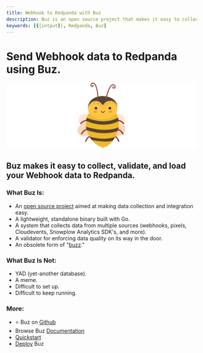 ```yaml
---
title: Webhook to Redpanda with Buz
description: Buz is an open source project that makes it easy to collect, validate, and load Webhook data to Redpanda.
keywords: [{{intput}}, Redpanda, Buz]
---
```


# Send Webhook data to Redpanda using Buz.

![buzz](../../../static/img/buzz.png)


## Buz makes it easy to collect, validate, and load your Webhook data to Redpanda.


### What Buz Is:

- An [open source project](https://github.com/silverton-io/buz) aimed at making data collection and integration easy.
- A lightweight, standalone binary built with Go.
- A system that collects data from multiple sources (webhooks, pixels, Cloudevents, Snowplow Analytics SDK's, and more).
- A validator for enforcing data quality on its way in the door.
- An obsolete form of "[buzz](https://www.merriam-webster.com/dictionary/buzz)."


### What Buz Is Not:

- YAD (yet-another database).
- A meme.
- Difficult to set up.
- Difficult to keep running.


### More:
- ⭐ Buz on [Github](https://github.com/silverton-io/buz)
- Browse Buz [Documentation](/)
- [Quickstart](/examples/quickstart)
- [Deploy](category/deploying-buz) Buz

